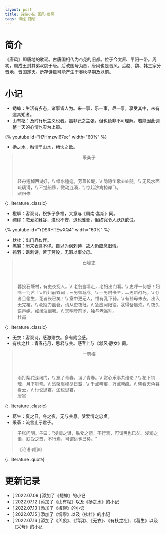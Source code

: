 ```yaml
---
layout: post
title: 诗经小记 国风·唐风
tags: 诗经 随想
---
```


# 简介

《唐风》即唐地的歌谣。古唐国相传为帝尧的旧都。位于今太原、平阳一带。周初，周成王封其弟叔虞于唐。后改国号为晋，唐风也是晋风。后赵、魏、韩三家分晋地，晋国遂灭。所存诗篇可能产生于春秋早期及以前。

# 小记

- 蟋蟀：生活有多态，诸事皆人为。来一事，乐一事，尽一事。享受其中，未有逾其矩者。
- 山有枢：及时行乐主义也者。虽非己之主张，但也绝非不可理解。若能因此调整一天的心情也实为上策。

{% youtube id="H7HmzwI67ec" width="60%" %}

- 扬之水：融情于山水，畅快之致。

> <header>采桑子</header>
> 轻舟短棹西湖好，\\
> 绿水逶迤，芳草长堤，\\
> 隐隐笙歌处处随。\\
> 无风水面琉璃滑，\\
> 不觉船移，微动涟漪，\\
> 惊起沙禽掠岸飞。
> <footer>欧阳修</footer>
{: .literature .classic}

- 椒聊：客观诗，祝多子多福，大意与《周南·螽斯》同。
- 绸缪：恋爱如维谷，进也不安，退也难舍，但终究令人跃跃欲试。

{% youtube id="YDSRHTEwXQ4" width="60%" %}

- 杕杜：出门靠伙伴。
- 羔裘：历来表意不详。自以为讽刺诗，故人仍应念旧情。
- 鸨羽：讽刺诗，苦于劳役，无暇以事父母。

> <header>石壕吏</header>
> 暮投石壕村，有吏夜捉人。\\
> 老翁逾墙走，老妇出门看。\\
> 吏呼一何怒！妇啼一何苦！\\
> 听妇前致词：三男邺城戍。\\
> 一男附书至，二男新战死。\\
> 存者且偷生，死者长已矣！\\
> 室中更无人，惟有乳下孙。\\
> 有孙母未去，出入无完裙。\\
> 老妪力虽衰，请从吏夜归。\\
> 急应河阳役，犹得备晨炊。\\
> 夜久语声绝，如闻泣幽咽。\\
> 天明登前途，独与老翁别。
> <footer>杜甫</footer>
{: .literature .classic}

- 无衣：客观诗，感激赠衣。多有附会感。
- 有杕之杜：青春花月，思君与共。感官上与《邶风·静女》同。

> <header>一剪梅</header>
> 雨打梨花深闭门，\\
> 忘了青春，误了青春。\\
> 赏心乐事共谁论？\\
> 花下销魂，月下销魂。\\
> 愁聚眉峰尽日颦，\\
> 千点啼痕，万点啼痕。\\
> 晓看天色暮看云，\\
> 行也思君，坐也思君。
> <footer>唐寅</footer>
{: .literature .classic}

- 葛生：夏之日，冬之夜，无与共息。赞爱情之忠贞。
- 采苓：流言止于君子。

> 子张问明。子曰："浸润之谮，肤受之愬，不行焉，可谓明也已矣。浸润之谮，肤受之愬，不行焉，可谓远也已矣。"
> <footer>《论语·颜渊》</footer>
{: .literature .quote}

# 更新记录

- [ 2022.07.09 ] 添加了《蟋蟀》的小记
- [ 2022.07.12 ] 添加了《山有枢》以及《扬之水》的小记
- [ 2022.07.13 ] 添加了《椒聊》的小记
- [ 2022.07.15 ] 添加了《绸缪》以及《杕杜》的小记
- [ 2022.07.16 ] 添加了《羔裘》、《鸨羽》、《无衣》、《有杕之杜》、《葛生》以及《采苓》的小记
